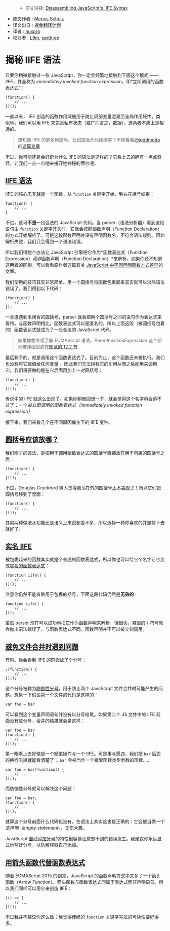 > * 原文链接: [Disassembling JavaScript's IIFE Syntax](https://blog.mariusschulz.com/2016/01/13/disassembling-javascripts-iife-syntax)
* 原文作者 : [Marius Schulz](https://blog.mariusschulz.com/)
* 译文出自 : [掘金翻译计划](https://github.com/xitu/gold-miner)
* 译者 :  [huxpro](https://github.com/Huxpro)
* 校对者 : [L9m](https://github.com/L9m), [sqrthree](https://github.com/sqrthree)


# 揭秘 IIFE 语法


只要你稍微接触过一些 JavaScript，你一定会频繁地接触到下面这个模式 —— *IIFE*，其全称为 *immediately invoked function expression*，即“立即调用的函数表达式”：

    (function() {
        // ...
    })();



一直以来，IIFE 创造的函数作用域被用于防止局部变量泄漏至全局作用域中。类似地，我们可以用 IIFE 来包裹私有状态（或广而言之，数据），这两者本质上是相通的。



> 想知道 IIFE 的更多用途吗，比如提高代码压缩率？不妨看看[@toddmotto](https://twitter.com/toddmotto) 的[这篇文章](https://toddmotto.com/what-function-window-document-undefined-iife-really-means/)



不过，你可能还是会好奇为什么 IIFE 的语法是这样的？它看上去的确有一点点奇怪，让我们一点一点地来揭开她神秘的面纱吧。


## [IIFE 语法](https://blog.mariusschulz.com/2016/01/13/disassembling-javascripts-iife-syntax#the-iife-syntax)


IIFE 的核心无非就是一个函数，从 `function` 关键字开始，到右花括号结束：


    function() {
        // ...
    }

不过，这可**不是**一段合法的 JavaScript 代码。当 parser（语法分析器）看到这段语句由 `function` 关键字开头时，它就会按照函数声明（Function Declaration）的方式开始解析了。可是这段函数声明并没有声明函数名，不符合语法规则。因此解析失败，我们只会得到一个语法错误。

所以我们得想个办法让 JavaScript 引擎把它作为*函数表达式（Function Expression）*而非*函数声明（Function Declaration）*来解析。如果你还不知道这两者的区别，可以看看原作者这篇有关 [JavaScript 中不同声明函数方式差异](https://blog.mariusschulz.com/2016/01/06/function-definitions-in-javascript)的文章。


我们使用的技巧其实非常简单。用一个圆括号将函数包裹起来其实就可以消除语法错误了，我们得到以下代码：

    (function() {
        // ...
    });



一旦遭遇到未闭合的圆括号，parser 就会把两个圆括号之间的语句作为表达式来看待。与函数声明相比，函数表达式可以是匿名的，所以上面这段（被圆括号包着的）函数表达式就成为了一段合法的 JavaScript 代码。



> 如果你想继续了解 ECMAScript 语法，_ParenthesizedExpression_ 这个部分被详细叙述在[规范的 12.2 节](http://www.ecma-international.org/ecma-262/6.0/#sec-primary-expression).



最后剩下的，就是调用这个函数表达式了。目前为止，这个函数还未被执行。我们也没有将它赋值给任何变量 ，因此我们无法持有它的引用从而之后能用来调用它。我们将要做的是在它后面再加上一对圆括号：

    (function() {
        // ...
    })();


传说中的 IIFE 就这么出现了。如果你稍微回想一下，就会觉得这个名字再合适不过了：一个*被立即调用的函数表达式（immediately invoked function expression）*



接下来，我们来看几个在不同原因催生下的 IIFE 变种。



## [圆括号应该放哪？](https://blog.mariusschulz.com/2016/01/13/disassembling-javascripts-iife-syntax#where-do-the-parentheses-go)


我们刚才的做法，是把用于调用函数表达式的圆括号直接放在用于包裹的圆括号之后：

    (function() {
        // ...
    })();


不过，Douglas Crockford 等人觉得悬荡在外的圆括号[太不美观了](https://www.youtube.com/watch?v=eGArABpLy0k&feature=youtu.be&t=1m10s)！所以它们把圆括号移到了里面：

    (function() {
        // ...
    }());


其实两种做法从功能还是语义上来说都差不多，所以选择一种你喜欢的并坚持下去就好了。


## [实名 IIFE](https://blog.mariusschulz.com/2016/01/13/disassembling-javascripts-iife-syntax#named-iifes)



被包裹起来的函数其实就是个普通的函数表达式，所以你也可以给它个名字让它变成[实名的函数表达式](https://blog.mariusschulz.com/2016/01/06/function-definitions-in-javascript#function-expressions)：


    (function iife() {
        // ...
    })();



注意你仍然不能省略用于包裹的括号，下面这段代码仍然是**无效的**：


    function iife() {
        // ...
    }();


虽然 parser 现在可以成功地把它作为函数声明来解析，但很快，紧跟的 `(` 符号就会抛出语法错误了。与函数表达式不同，函数声明并不可以被立刻调用。


## [避免文件合并时遇到问题](https://blog.mariusschulz.com/2016/01/13/disassembling-javascripts-iife-syntax#preventing-issues-when-concatenating-files)


有时，你会看到 IIFE 的前面放了个分号：

    ;(function() {
        // ...
    })();


这个分号被称为[防御性分号](https://blog.mariusschulz.com/2016/01/13/disassembling-javascripts-iife-syntax)，用于防止两个 JavaScript 文件合并时可能产生的问题。想象一下假设第一个文件的代码是这样的：

    var foo = bar


可以看到这个变量声明语句并没有以分号结尾。如果第二个 JS 文件中的 IIFE 前面没有放分号，合并的结果就会是这样：

    var foo = bar
    (function() {
        // ...
    })();



第一眼看上去好像是一个赋值操作与一个 IIFE。可是事与愿违，我们把 `bar` 后面的换行去掉就能看清楚了： `bar` 会被当作一个接受函数类型参数的函数……

    var foo = bar(function() {
        // ...
    })();


而防御性分号就可以解决这个问题：

    var foo = bar;
    (function() {
        // ...
    })();


就算这个分号前面什么代码也没有，在语法上其实这也是正确的：它会被当做一个*空声明（empty statement）*，无伤大雅。


JavaScript [自动添加分号](http://www.ecma-international.org/ecma-262/6.0/#sec-automatic-semicolon-insertion)的特性很容易让意想不到的错误发生。我建议你永远显式地写好分号，以防解释器自己添加。


## [用箭头函数代替函数表达式](https://blog.mariusschulz.com/2016/01/13/disassembling-javascripts-iife-syntax#arrow-functions-instead-of-function-expressions)



随着 ECMAScript 2015 的到来，JavaScript 的函数声明方式中又多了一个箭头函数（Arrow Function）。箭头函数与函数表达式同属于表达式而非声明语句。所以我们同样可以用它来创造 IIFE：

    (() => {
        // ...
    })();


不过我并不建议你这么做；我觉得传统的 `function` 关键字写法的可读性要好得多。
